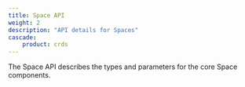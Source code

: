 ```yaml
---
title: Space API
weight: 2
description: "API details for Spaces"
cascade:
    product: crds
---
```


The Space API describes the types and parameters for the core Space
components.

